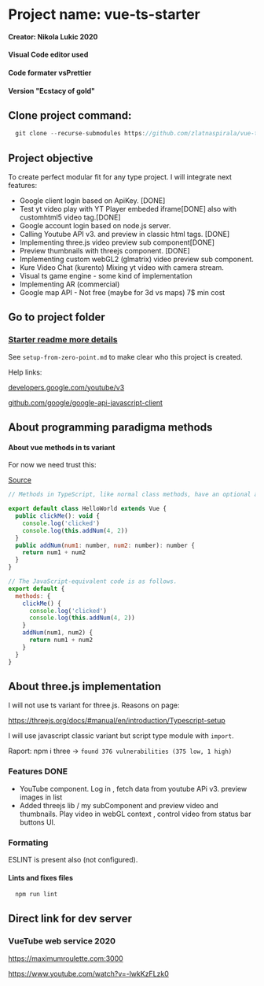 
# Project name: vue-ts-starter #

 #### Creator: Nikola Lukic 2020 ####
 #### Visual Code editor used ####
 #### Code formater vsPrettier ####
 #### Version "Ecstacy of gold" ####


## Clone project command: ##

```js
  git clone --recurse-submodules https://github.com/zlatnaspirala/vue-typescript-starter
```

## Project objective ##

 To create perfect modular fit for any type project.
  I will integrate next features:

  - Google client login based on  ApiKey. [DONE]
  - Test yt video play with YT Player embeded iframe[DONE]
    also with customhtml5 video tag.[DONE]
  - Google account login based on node.js server.
  - Calling Youtube API v3. and preview in classic html tags. [DONE]
  - Implementing three.js video preview sub component[DONE]
  - Preview thumbnails with threejs component. [DONE]
  - Implementing custom webGL2 (glmatrix) video preview sub component.
  - Kure Video Chat (kurento) Mixing yt video with camera stream.
  - Visual ts game engine - some kind of implementation
  - Implementing AR (commercial)
  - Google map API - Not free (maybe for 3d vs maps)
    7$ min cost

 ## Go to project folder ##
 ### [Starter readme more details](https://github.com/zlatnaspirala/vue-typescript-starter/tree/master/vue-ts-starter) ###

 See `setup-from-zero-point.md` to make clear who this project is created.

 Help links:

 [developers.google.com/youtube/v3](https://developers.google.com/youtube/v3/getting-started)

 [github.com/google/google-api-javascript-client](https://github.com/google/google-api-javascript-client/blob/master/docs/samples.md)


## About programming paradigma methods ##

####  About vue methods in ts variant ####

For now we need trust this:

[Source](https://blog.logrocket.com/how-to-write-a-vue-js-app-completely-in-typescript)

```javascript
// Methods in TypeScript, like normal class methods, have an optional access modifier.

export default class HelloWorld extends Vue {
  public clickMe(): void {
    console.log('clicked')
    console.log(this.addNum(4, 2))
  }
  public addNum(num1: number, num2: number): number {
    return num1 + num2
  }
}

// The JavaScript-equivalent code is as follows.
export default {
  methods: {
    clickMe() {
      console.log('clicked')
      console.log(this.addNum(4, 2))
    }
    addNum(num1, num2) {
      return num1 + num2
    }
  }
}
```

## About three.js implementation ##

I will not use ts variant for three.js.
Reasons on page:

https://threejs.org/docs/#manual/en/introduction/Typescript-setup

I will use javascript classic variant but script type module with `import`.

Raport:
npm i three ->
```found 376 vulnerabilities (375 low, 1 high)```

### Features DONE ###

  - YouTube component. Log in , fetch data from youtube APi v3.
    preview images in list
  - Added threejs lib / my subComponent and preview video and thumbnails.
    Play video in webGL context , control video from status bar buttons UI.

### Formating ###

 ESLINT is present also (not configured).

#### Lints and fixes files ####

```bash
  npm run lint
```

## Direct link for dev server ##

### VueTube web service 2020 ###

https://maximumroulette.com:3000

https://www.youtube.com/watch?v=-lwkKzFLzk0
